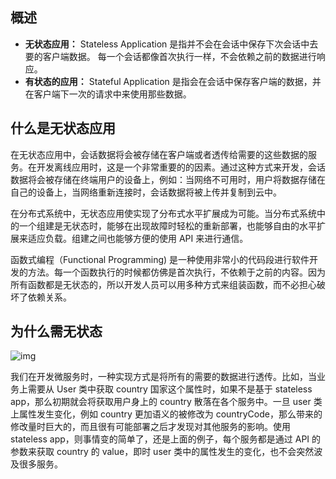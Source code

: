 ## 概述

- **无状态应用：** Stateless Application 是指并不会在会话中保存下次会话中去要的客户端数据。 每一个会话都像首次执行一样，不会依赖之前的数据进行响应。
- **有状态的应用：** Stateful Application 是指会在会话中保存客户端的数据，并在客户端下一次的请求中来使用那些数据。

## 什么是无状态应用

在无状态应用中，会话数据将会被存储在客户端或者透传给需要的这些数据的服务。在开发离线应用时，这是一个非常重要的的因素。通过这种方式来开发，会话数据将会被存储在终端用户的设备上，例如：当网络不可用时，用户将数据存储在自己的设备上，当网络重新连接时，会话数据将被上传并复制到云中。

在分布式系统中，无状态应用使实现了分布式水平扩展成为可能。当分布式系统中的一个组建是无状态时，能够在出现故障时轻松的重新部署，也能够自由的水平扩展来适应负载。组建之间也能够方便的使用 API 来进行通信。

函数式编程（Functional Programming) 是一种使用非常小的代码段进行软件开发的方法。每一个函数执行的时候都仿佛是首次执行，不依赖于之前的内容。因为所有函数都是无状态的，所以开发人员可以用多种方式来组装函数，而不必担心破坏了依赖关系。

## 为什么需无状态

![img](http://www.qfdmy.com/wp-content/uploads/2019/08/0132bbd64c8b596.png)

我们在开发微服务时，一种实现方式是将所有的需要的数据进行透传。比如，当业务上需要从 User 类中获取 country 国家这个属性时，如果不是基于 stateless app，那么初期就会将获取用户身上的 country 散落在各个服务中。一旦 user 类上属性发生变化，例如 country 更加语义的被修改为 countryCode，那么带来的修改量时巨大的，而且很有可能部署之后才发现对其他服务的影响。使用 stateless app，则事情变的简单了，还是上面的例子，每个服务都是通过 API 的参数来获取 country 的 value，即时 user 类中的属性发生的变化，也不会突然波及很多服务。